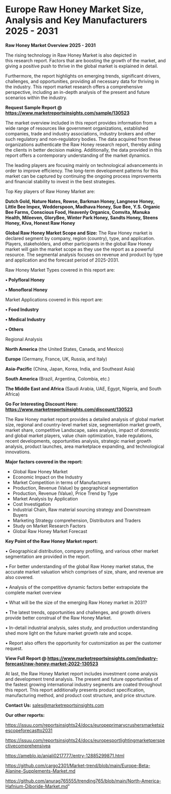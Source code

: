 # Europe Raw Honey Market Size, Analysis and Key Manufacturers 2025 - 2031

<Strong> Raw Honey Market Overview 2025 - 2031</strong>

The rising technology in Raw Honey Market is also depicted in this research report. Factors that are boosting the growth of the market, and giving a positive push to thrive in the global market is explained in detail.

Furthermore, the report highlights on emerging trends, significant drivers, challenges, and opportunities, providing all necessary data for thriving in the industry. This report market research offers a comprehensive perspective, including an in-depth analysis of the present and future scenarios within the industry.

<strong>Request Sample Report @ <a href=https://www.marketreportsinsights.com/sample/130523>https://www.marketreportsinsights.com/sample/130523</a></strong>

The market overview included in this report provides information from a wide range of resources like government organizations, established companies, trade and industry associations, industry brokers and other such regulatory and non-regulatory bodies. The data acquired from these organizations authenticate the Raw Honey research report, thereby aiding the clients in better decision making. Additionally, the data provided in this report offers a contemporary understanding of the market dynamics.

The leading players are focusing mainly on technological advancements in order to improve efficiency. The long-term development patterns for this market can be captured by continuing the ongoing process improvements and financial stability to invest in the best strategies.

Top Key players of Raw Honey Market are:

<strong>Dutch Gold, Nature Nates, Rowse, Barkman Honey, Langnese Honey, Little Bee Impex, Wedderspoon, Madhava Honey, Sue Bee, Y.S. Organic Bee Farms, Conscious Food, Heavenly Organics, Comvita, Manuka Health, Mileeven, GloryBee, Winter Park Honey, Sandts Honey, Steens Honey, Kiva, Honest Raw Honey</strong>

<strong><b>Global Raw Honey Market Scope and Size:</b></strong>
The Raw Honey market is declared segment by company, region (country), type, and application. Players, stakeholders, and other participants in the global Raw Honey market will gain the market scope as they use the report as a powerful resource. The segmental analysis focuses on revenue and product by type and application and the forecast period of 2025-2031.

Raw Honey Market Types covered in this report are:

<strong>• Polyfloral Honey

• Monofloral Honey</strong>

Market Applications covered in this report are:

<strong>• Food Industry

• Medical Industry

• Others</strong> 

Regional Analysis

<strong>North America</strong> (the United States, Canada, and Mexico)

<strong>Europe</strong> (Germany, France, UK, Russia, and Italy)

<strong>Asia-Pacific</strong> (China, Japan, Korea, India, and Southeast Asia)

<strong>South America</strong> (Brazil, Argentina, Colombia, etc.)

<strong>The Middle East and Africa</strong> (Saudi Arabia, UAE, Egypt, Nigeria, and South Africa)

<strong>Go For Interesting Discount Here: <a href=https://www.marketreportsinsights.com/discount/130523>https://www.marketreportsinsights.com/discount/130523</a></strong>

The Raw Honey market report provides a detailed analysis of global market size, regional and country-level market size, segmentation market growth, market share, competitive Landscape, sales analysis, impact of domestic and global market players, value chain optimization, trade regulations, recent developments, opportunities analysis, strategic market growth analysis, product launches, area marketplace expanding, and technological innovations.

<strong><b>Major factors covered in the report:</b></strong>
<ul>
  <li>Global Raw Honey Market </li>
  <li>Economic Impact on the Industry</li>
  <li>Market Competition in terms of Manufacturers</li>
  <li>Production, Revenue (Value) by geographical segmentation</li>
  <li>Production, Revenue (Value), Price Trend by Type</li>
  <li>Market Analysis by Application</li>
  <li>Cost Investigation</li>
  <li>Industrial Chain, Raw material sourcing strategy and Downstream Buyers</li>
  <li>Marketing Strategy comprehension, Distributors and Traders</li>
  <li>Study on Market Research Factors</li>
  <li>Global Raw Honey Market Forecast</li>
</ul>

<strong><b>Key Point of the Raw Honey Market report:</b></strong>

• Geographical distribution, company profiling, and various other market segmentation are provided in the report.

• For better understanding of the global Raw Honey market status, the accurate market valuation which comprises of size, share, and revenue are also covered.

• Analysis of the competitive dynamic factors better extrapolate the complete market overview

• What will be the size of the emerging Raw Honey market in 2031?

• The latest trends, opportunities and challenges, and growth drivers provide better construal of the Raw Honey Market.

• In-detail industrial analysis, sales study, and production understanding shed more light on the future market growth rate and scope.

• Report also offers the opportunity for customization as per the customer request.

<strong><b>View Full Report @ <a href=https://www.marketreportsinsights.com/industry-forecast/raw-honey-market-2022-130523>https://www.marketreportsinsights.com/industry-forecast/raw-honey-market-2022-130523</a></b></strong>


At last, the Raw Honey Market report includes investment come analysis and development trend analysis. The present and future opportunities of the fastest growing international industry segments are coated throughout this report. This report additionally presents product specification, manufacturing method, and product cost structure, and price structure.

<strong>Contact Us:</strong>
sales@marketreportsinsights.com

<strong>Our other reports:</strong>

<a href=https://issuu.com/reportsinsights24/docs/europeprimarycrushersmarketsizescopeforecastto2031>https://issuu.com/reportsinsights24/docs/europeprimarycrushersmarketsizescopeforecastto2031</a>

<a href=https://issuu.com/reportsinsights24/docs/europesportlightingmarketperspectivecomprehensivea>https://issuu.com/reportsinsights24/docs/europesportlightingmarketperspectivecomprehensivea</a>

<a href=https://ameblo.jp/anjali0217777/entry-12885299871.html>https://ameblo.jp/anjali0217777/entry-12885299871.html</a>

<a href=https://github.com/cargo2301/Market-trend/blob/main/Europe-Beta-Alanine-Supplements-Market.md>https://github.com/cargo2301/Market-trend/blob/main/Europe-Beta-Alanine-Supplements-Market.md</a>

<a href=https://github.com/anurag765555/trending765/blob/main/North-America-Hafnium-Diboride-Market.md>https://github.com/anurag765555/trending765/blob/main/North-America-Hafnium-Diboride-Market.md</a>"
